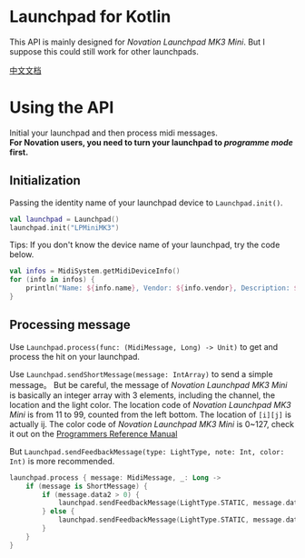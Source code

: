 # Launchpad for Kotlin

This API is mainly designed for _Novation Launchpad MK3 Mini_. But I suppose this could still work for other launchpads.  

[中文文档](README-zh.md)

# Using the API

Initial your launchpad and then process midi messages.  
__For Novation users, you need to turn your launchpad to _programme mode_ first.__

## Initialization

Passing the identity name of your launchpad device to ```Launchpad.init()```.

```kotlin
val launchpad = Launchpad()
launchpad.init("LPMiniMK3")
```

Tips: If you don't know the device name of your launchpad, try the code below.  

```kotlin
val infos = MidiSystem.getMidiDeviceInfo()
for (info in infos) {
    println("Name: ${info.name}, Vendor: ${info.vendor}, Description: ${info.description}")
}
```

## Processing message

Use ```Launchpad.process(func: (MidiMessage, Long) -> Unit)``` to get and process the hit on your launchpad.  

Use ```Launchpad.sendShortMessage(message: IntArray)``` to send a simple message。 
But be careful, the message of _Novation Launchpad MK3 Mini_ is basically an integer array with 3 elements, including the channel, the location and the light color.
The location code of _Novation Launchpad MK3 Mini_ is from 11 to 99, counted from the left bottom. The location of ```[i][j]``` is actually ij.
The color code of _Novation Launchpad MK3 Mini_ is 0~127, check it out on the [Programmers Reference Manual](https://fael-downloads-prod.focusrite.com/customer/prod/s3fs-public/downloads/Launchpad%20Mini%20-%20Programmers%20Reference%20Manual.pdf)  

But ```Launchpad.sendFeedbackMessage(type: LightType, note: Int, color: Int)``` is more recommended.

```kotlin
launchpad.process { message: MidiMessage, _: Long ->
    if (message is ShortMessage) {
        if (message.data2 > 0) {
            launchpad.sendFeedbackMessage(LightType.STATIC, message.data1, 5) //sending the red light
        } else {
            launchpad.sendFeedbackMessage(LightType.STATIC, message.data1) //removing light
        }
    }
}
```